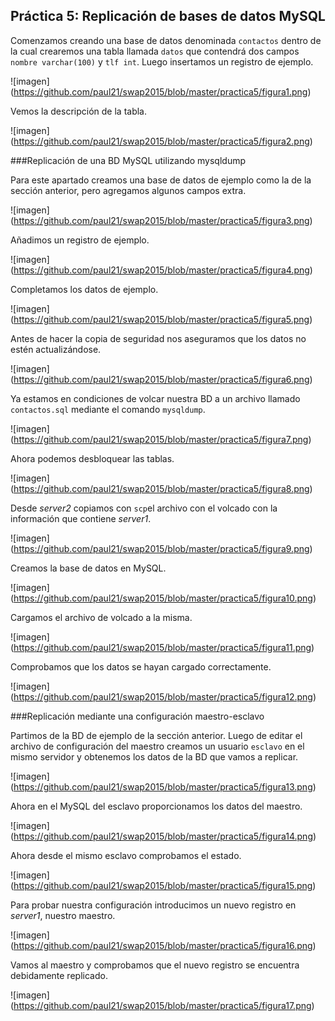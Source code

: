 Práctica 5: Replicación de bases de datos MySQL
-----------------------------------------------

Comenzamos creando una base de datos denominada `contactos` dentro de la cual crearemos una tabla llamada `datos` que contendrá dos campos `nombre varchar(100)` y `tlf int`. Luego insertamos un registro de ejemplo.

![imagen] (https://github.com/paul21/swap2015/blob/master/practica5/figura1.png)

Vemos la descripción de la tabla.

![imagen] (https://github.com/paul21/swap2015/blob/master/practica5/figura2.png)

###Replicación de una BD MySQL utilizando mysqldump

Para este apartado creamos una base de datos de ejemplo como la de la sección anterior, pero agregamos algunos campos extra.

![imagen] (https://github.com/paul21/swap2015/blob/master/practica5/figura3.png)

Añadimos un registro de ejemplo.

![imagen] (https://github.com/paul21/swap2015/blob/master/practica5/figura4.png)

Completamos los datos de ejemplo.

![imagen] (https://github.com/paul21/swap2015/blob/master/practica5/figura5.png)

Antes de hacer la copia de seguridad nos aseguramos que los datos no estén actualizándose.

![imagen] (https://github.com/paul21/swap2015/blob/master/practica5/figura6.png)

Ya estamos en condiciones de volcar nuestra BD a un archivo llamado `contactos.sql` mediante el comando `mysqldump`.

![imagen] (https://github.com/paul21/swap2015/blob/master/practica5/figura7.png)

Ahora podemos desbloquear las tablas.

![imagen] (https://github.com/paul21/swap2015/blob/master/practica5/figura8.png)

Desde *server2* copiamos con `scp`el archivo con el volcado con la información que contiene *server1*.

![imagen] (https://github.com/paul21/swap2015/blob/master/practica5/figura9.png)

Creamos la base de datos en MySQL.

![imagen] (https://github.com/paul21/swap2015/blob/master/practica5/figura10.png)

Cargamos el archivo de volcado a la misma.

![imagen] (https://github.com/paul21/swap2015/blob/master/practica5/figura11.png)

Comprobamos que los datos se hayan cargado correctamente.

![imagen] (https://github.com/paul21/swap2015/blob/master/practica5/figura12.png)

###Replicación mediante una configuración maestro-esclavo

Partimos de la BD de ejemplo de la sección anterior. Luego de editar el archivo de configuración del maestro creamos un usuario `esclavo` en el mismo servidor y obtenemos los datos de la BD que vamos a replicar.

![imagen] (https://github.com/paul21/swap2015/blob/master/practica5/figura13.png)

Ahora en el MySQL del esclavo proporcionamos los datos del maestro.

![imagen] (https://github.com/paul21/swap2015/blob/master/practica5/figura14.png)

Ahora desde el mismo esclavo comprobamos el estado.

![imagen] (https://github.com/paul21/swap2015/blob/master/practica5/figura15.png)

Para probar nuestra configuración introducimos un nuevo registro en *server1*, nuestro maestro.

![imagen] (https://github.com/paul21/swap2015/blob/master/practica5/figura16.png)

Vamos al maestro y comprobamos que el nuevo registro se encuentra debidamente replicado.

![imagen] (https://github.com/paul21/swap2015/blob/master/practica5/figura17.png)





